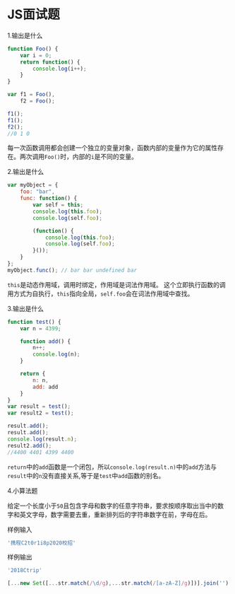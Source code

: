 # JS面试题

1.输出是什么

```javascript
function Foo() {
    var i = 0;
    return function() {
        console.log(i++);
    }
}

var f1 = Foo(),
    f2 = Foo();

f1();
f1();
f2();
//0 1 0
```

每一次函数调用都会创建一个独立的变量对象，函数内部的变量作为它的属性存在。两次调用`Foo()`时，内部的`i`是不同的变量。

2.输出是什么

```javascript
var myObject = {
    foo: "bar",
    func: function() {
    	var self = this;
    	console.log(this.foo);
    	console.log(self.foo);

    	(function() {
    	    console.log(this.foo);
    	    console.log(self.foo);
    	}());
    }
};
myObject.func(); // bar bar undefined bar
```

`this`是动态作用域，调用时绑定，作用域是词法作用域。
这个立即执行函数的调用方式为自执行，`this`指向全局，`self.foo`会在词法作用域中查找。

3.输出是什么

```javascript
function test() {
    var n = 4399;

    function add() {
        n++;
        console.log(n);
    }

    return {
        n: n,
        add: add
    }
}
var result = test();
var result2 = test();

result.add();
result.add();
console.log(result.n);
result2.add();
//4400 4401 4399 4400
```

`return`中的`add`函数是一个闭包，所以`console.log(result.n)`中的`add`方法与`result`中的`n`没有直接关系,等于是`test`中`add`函数的别名。

4.小算法题

给定一个长度小于`50`且包含字母和数字的任意字符串，要求按顺序取出当中的数字和英文字母，数字需要去重，重新排列后的字符串数字在前，字母在后。

样例输入

```js
'携程C2t0r1i8p2020校招'
```

样例输出

```js
'2018Ctrip'
```

```js
[...new Set([...str.match(/\d/g),...str.match(/[a-zA-Z]/g)])].join('')
```
